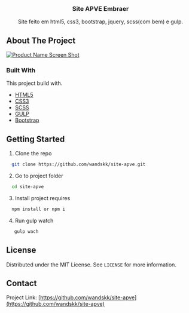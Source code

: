 <!-- PROJECT LOGO -->
<br />
<p align="center">
  <a href="https://github.com/othneildrew/Best-README-Template">
    
  </a>

  <h3 align="center">Site APVE Embraer</h3>

  <p align="center">
    Site feito em html5, css3, bootstrap, jquery, scss(com bem) e gulp.
    <br />
  </p>
</p>

<!-- ABOUT THE PROJECT -->
## About The Project

[![Product Name Screen Shot][product-screenshot]](https://example.com)

### Built With

This project build with.

* [HTML5](https://developer.mozilla.org/pt-BR/docs/Web/HTML)
* [CSS3](https://www.w3schools.com/css/)
* [SCSS](https://sass-lang.com/)
* [GULP](https://gulpjs.com/)
* [Bootstrap](https://getbootstrap.com/)




<!-- GETTING STARTED -->
## Getting Started
1. Clone the repo
 ```sh
   git clone https://github.com/wandskk/site-apve.git
 ```
2. Go to project folder
 ```sh
   cd site-apve
 ```
3. Install project requires
 ```sh
   npm install or npm i
 ```
4. Run gulp watch
```sh
   gulp wach
 ```

<!-- LICENSE -->
## License

Distributed under the MIT License. See `LICENSE` for more information.



<!-- CONTACT -->
## Contact
Project Link: [https://github.com/wandskk/site-apve](https://github.com/wandskk/site-apve)



[product-screenshot]: https://i.ibb.co/t2cVLgW/image-2022-05-22-17-22-55.png

